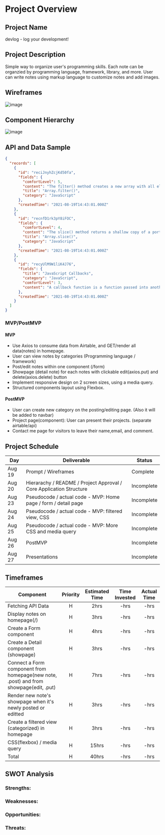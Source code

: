 # Project Overview

## Project Name

devlog - log your development!

## Project Description

Simple way to organize user's programming skills. Each note can be organzied by programming language, framework, library, and more. User can write notes using markup language to customize notes and add images.

## Wireframes

![image](https://user-images.githubusercontent.com/78275456/130250604-69180aa5-7f27-4961-897a-149db92bfa0b.png)

## Component Hierarchy

![image](https://user-images.githubusercontent.com/78275456/130250705-fdaa4035-46e2-4be8-963b-c563d77c69f8.png)

## API and Data Sample

```json
{
  "records": [
    {
      "id": "reciJnyhZcjKd50fa",
      "fields": {
        "comfortLevel": 5,
        "content": "The filter() method creates a new array with all elements that pass the test implemented by the provided function.",
        "title": "Array.filter()",
        "category": "JavaScript"
      },
      "createdTime": "2021-08-19T14:43:01.000Z"
    },
    {
      "id": "recnfD1rk3pY8iFOC",
      "fields": {
        "comfortLevel": 4,
        "content": "The slice() method returns a shallow copy of a portion of an array into a new array object selected from start to end (end not included) where start and end represent the index of items in that array. The original array will not be modified.",
        "title": "Array.slice()",
        "category": "JavaScript"
      },
      "createdTime": "2021-08-19T14:43:01.000Z"
    },
    {
      "id": "recyUlM9W1liK4J76",
      "fields": {
        "title": "JavaScript Callbacks",
        "category": "JavaScript",
        "comfortLevel": 3,
        "content": "A callback function is a function passed into another function as an argument, which is then invoked inside the outer function to complete some kind of routine or action.\n\nfunction greeting(name) {\n  alert('Hello ' + name);\n}\n\nfunction processUserInput(callback) {\n  var name = prompt('Please enter your name.');\n  callback(name);\n}\n\nprocessUserInput(greeting);"
      },
      "createdTime": "2021-08-19T14:43:01.000Z"
    }
  ]
}
```

### MVP/PostMVP

#### MVP

- Use Axios to consume data from Airtable, and GET/render all data(notes) in homepage.
- User can view notes by categories (Programming language / framework)
- Post/edit notes within one component (/form)
- Showpage (detail note) for each notes with clickable edit(axios.put) and delete(axios.delete) button
- Implement responsive design on 2 screen sizes, using a media query.
- Structured components layout using Flexbox.

#### PostMVP

- User can create new category on the posting/editing page. (Also it will be added to navbar)
- Project page(component): User can present their projects. (separate airtable/api)
- Contact me page for visitors to leave their name,email, and comment.

## Project Schedule

| Day    | Deliverable                                                         | Status     |
| ------ | ------------------------------------------------------------------- | ---------- |
| Aug 19 | Prompt / Wireframes                                                 | Complete   |
| Aug 20 | Hierarachy / README / Project Approval / Core Application Structure | Incomplete |
| Aug 23 | Pseudocode / actual code - MVP: Home page / form / detail page      | Incomplete |
| Aug 24 | Pseudocode / actual code - MVP: filtered view, CSS                  | Incomplete |
| Aug 25 | Pseudocode / actual code - MVP: More CSS and media query            | Incomplete |
| Aug 26 | PostMVP                                                             | Incomplete |
| Aug 27 | Presentations                                                       | Incomplete |

## Timeframes

| Component                                                                             | Priority | Estimated Time | Time Invested | Actual Time |
| ------------------------------------------------------------------------------------- | :------: | :------------: | :-----------: | :---------: |
| Fetching API Data                                                                     |    H     |      2hrs      |     -hrs      |    -hrs     |
| Display notes on homepage(/)                                                          |    H     |      3hrs      |     -hrs      |    -hrs     |
| Create a Form component                                                               |    H     |      4hrs      |     -hrs      |    -hrs     |
| Create a Detail component (showpage)                                                  |    H     |      3hrs      |     -hrs      |    -hrs     |
| Connect a Form component from homepage(new note, .post) and from showpage(edit, .put) |    H     |      7hrs      |     -hrs      |    -hrs     |
| Render new note's showpage when it's newly posted or editted                          |    H     |      3hrs      |     -hrs      |    -hrs     |
| Create a filtered view (categorized) in homepage                                      |    H     |      3hrs      |     -hrs      |    -hrs     |
| CSS(flexbox) / media query                                                            |    H     |     15hrs      |     -hrs      |    -hrs     |
| Total                                                                                 |    H     |     40hrs      |     -hrs      |    -hrs     |

## SWOT Analysis

### Strengths:

### Weaknesses:

### Opportunities:

### Threats:
